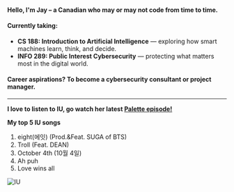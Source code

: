 <!-- <a href="#"><img align="right" src="https://github-readme-stats.vercel.app/api/top-langs/?username=K1zum1&theme=dark&hide_border=false&include_all_commits=false&count_private=true&layout=compact" height="200px" alt="Most used languages"></a> -->

#### Hello, I'm Jay – a Canadian who may or may not code from time to time.

#### Currently taking:

- **CS 188: Introduction to Artificial Intelligence** — exploring how smart machines learn, think, and decide.
- **INFO 289: Public Interest Cybersecurity** — protecting what matters most in the digital world.

#### Career aspirations? To become a cybersecurity consultant or project manager.

---

**I love to listen to IU, go watch her latest [Palette episode!](https://www.youtube.com/@dlwlrma/videos)**

**My top 5 IU songs**

1. eight(에잇) (Prod.&Feat. SUGA of BTS)
2. Troll (Feat. DEAN)
3. October 4th (10월 4일)
4. Ah puh
5. Love wins all


![IU](iu.png)

